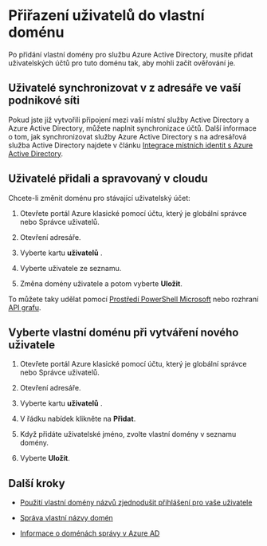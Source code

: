 <properties
    pageTitle="Přiřazení uživatelů do vlastní domény v Azure Active Directory | Microsoft Azure"
    description="Jak k naplnění vlastní domény v Azure Active Directory s uživatelským účtům."
    services="active-directory"
    documentationCenter=""
    authors="jeffsta"
    manager="femila"
    editor=""/>

<tags
    ms.service="active-directory"
    ms.workload="identity"
    ms.tgt_pltfrm="na"
    ms.devlang="na"
    ms.topic="article"
    ms.date="10/04/2016"
    ms.author="curtand;jeffsta"/>

# <a name="assign-users-to-a-custom-domain"></a>Přiřazení uživatelů do vlastní doménu

Po přidání vlastní domény pro službu Azure Active Directory, musíte přidat uživatelských účtů pro tuto doménu tak, aby mohli začít ověřování je.

## <a name="users-synced-in-from-a-directory-on-your-corporate-network"></a>Uživatelé synchronizovat v z adresáře ve vaší podnikové síti

Pokud jste již vytvořili připojení mezi vaší místní služby Active Directory a Azure Active Directory, můžete naplnit synchronizace účtů. Další informace o tom, jak synchronizovat služby Azure Active Directory s na adresářová služba Active Directory najdete v článku [Integrace místních identit s Azure Active Directory](active-directory-aadconnect.md).

## <a name="users-added-and-managed-in-the-cloud"></a>Uživatelé přidali a spravovaný v cloudu

Chcete-li změnit doménu pro stávající uživatelský účet:

1.  Otevřete portál Azure klasické pomocí účtu, který je globální správce nebo Správce uživatelů.

2.  Otevření adresáře.

3.  Vyberte kartu **uživatelů** .

4.  Vyberte uživatele ze seznamu.

5.  Změna domény uživatele a potom vyberte **Uložit**.

To můžete taky udělat pomocí [Prostředí PowerShell Microsoft](https://msdn.microsoft.com/library/azure/e1ef403f-3347-4409-8f46-d72dafa116e0#BKMK_ManageDomains) nebo rozhraní [API grafu](https://msdn.microsoft.com/Library/Azure/Ad/Graph/api/domains-operations).

## <a name="select-a-custom-domain-when-creating-a-new-user"></a>Vyberte vlastní doménu při vytváření nového uživatele

1.  Otevřete portál Azure klasické pomocí účtu, který je globální správce nebo Správce uživatelů.

2.  Otevření adresáře.

3.  Vyberte kartu **uživatelů** .

4.  V řádku nabídek klikněte na **Přidat**.

5.  Když přidáte uživatelské jméno, zvolte vlastní domény v seznamu domény.

6.  Vyberte **Uložit**.

## <a name="next-steps"></a>Další kroky

-   [Použití vlastní domény názvů zjednodušit přihlášení pro vaše uživatele](active-directory-add-domain.md)

-   [Správa vlastní názvy domén](active-directory-add-manage-domain-names.md)

-   [Informace o doménách správy v Azure AD](active-directory-add-domain-concepts.md)
